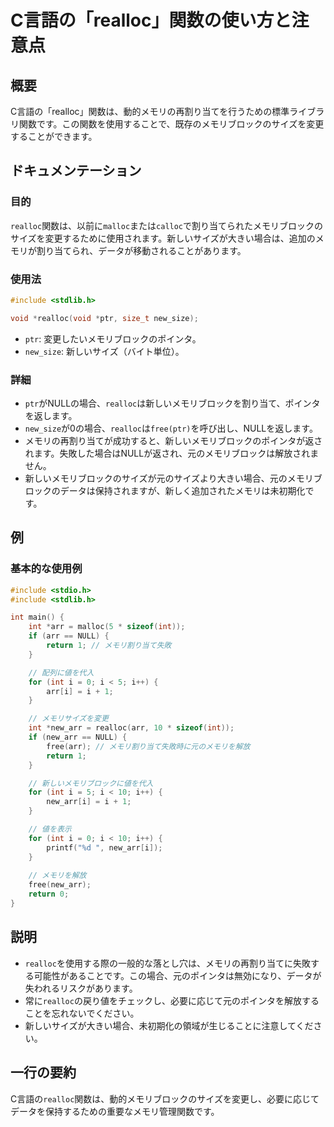 <!--
Meta Description: # C言語の「realloc」関数の使い方と注意点 ## 概要 C言語の「realloc」関数は、動的メモリの再割り当てを行うための標準ライブラリ関数です。この関数を使用することで、既存のメモリブロックのサイズを変更することができます。 ## ドキュメンテーション ### 目的 `realloc`関...
Meta Keywords: realloc, int, arr, new_arr, ptr
-->

# C言語の「realloc」関数の使い方と注意点

## 概要
C言語の「realloc」関数は、動的メモリの再割り当てを行うための標準ライブラリ関数です。この関数を使用することで、既存のメモリブロックのサイズを変更することができます。

## ドキュメンテーション
### 目的
`realloc`関数は、以前に`malloc`または`calloc`で割り当てられたメモリブロックのサイズを変更するために使用されます。新しいサイズが大きい場合は、追加のメモリが割り当てられ、データが移動されることがあります。

### 使用法
```c
#include <stdlib.h>

void *realloc(void *ptr, size_t new_size);
```

- `ptr`: 変更したいメモリブロックのポインタ。
- `new_size`: 新しいサイズ（バイト単位）。

### 詳細
- `ptr`がNULLの場合、`realloc`は新しいメモリブロックを割り当て、ポインタを返します。
- `new_size`が0の場合、`realloc`は`free(ptr)`を呼び出し、NULLを返します。
- メモリの再割り当てが成功すると、新しいメモリブロックのポインタが返されます。失敗した場合はNULLが返され、元のメモリブロックは解放されません。
- 新しいメモリブロックのサイズが元のサイズより大きい場合、元のメモリブロックのデータは保持されますが、新しく追加されたメモリは未初期化です。

## 例
### 基本的な使用例
```c
#include <stdio.h>
#include <stdlib.h>

int main() {
    int *arr = malloc(5 * sizeof(int));
    if (arr == NULL) {
        return 1; // メモリ割り当て失敗
    }

    // 配列に値を代入
    for (int i = 0; i < 5; i++) {
        arr[i] = i + 1;
    }

    // メモリサイズを変更
    int *new_arr = realloc(arr, 10 * sizeof(int));
    if (new_arr == NULL) {
        free(arr); // メモリ割り当て失敗時に元のメモリを解放
        return 1;
    }

    // 新しいメモリブロックに値を代入
    for (int i = 5; i < 10; i++) {
        new_arr[i] = i + 1;
    }

    // 値を表示
    for (int i = 0; i < 10; i++) {
        printf("%d ", new_arr[i]);
    }
    
    // メモリを解放
    free(new_arr);
    return 0;
}
```

## 説明
- `realloc`を使用する際の一般的な落とし穴は、メモリの再割り当てに失敗する可能性があることです。この場合、元のポインタは無効になり、データが失われるリスクがあります。
- 常に`realloc`の戻り値をチェックし、必要に応じて元のポインタを解放することを忘れないでください。
- 新しいサイズが大きい場合、未初期化の領域が生じることに注意してください。

## 一行の要約
C言語の`realloc`関数は、動的メモリブロックのサイズを変更し、必要に応じてデータを保持するための重要なメモリ管理関数です。